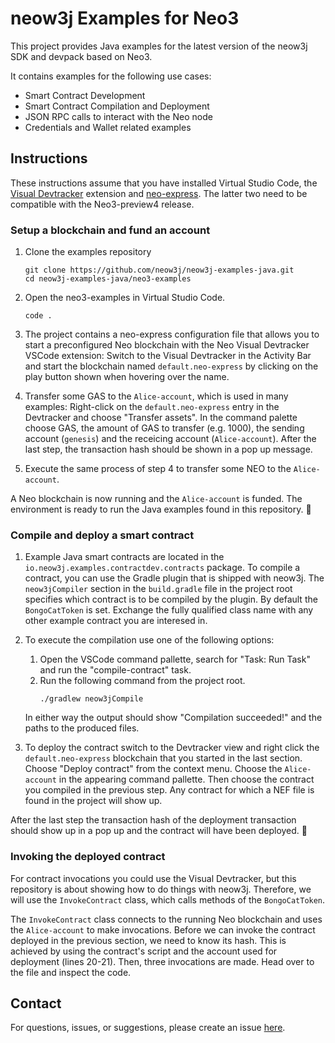 # neow3j Examples for Neo3

This project provides Java examples for the latest version of the neow3j SDK and devpack based on Neo3.

It contains examples for the following use cases:

- Smart Contract Development
- Smart Contract Compilation and Deployment
- JSON RPC calls to interact with the Neo node
- Credentials and Wallet related examples

## Instructions

These instructions assume that you have installed Virtual Studio Code, the [Visual
Devtracker](https://github.com/ngdenterprise/neo3-visual-tracker/releases) extension and
[neo-express](https://github.com/neo-project/neo-express/releases). The latter two need to be
compatible with the Neo3-preview4 release.

### Setup a blockchain and fund an account

1. Clone the examples repository
    ```
    git clone https://github.com/neow3j/neow3j-examples-java.git
    cd neow3j-examples-java/neo3-examples
    ```
2. Open the neo3-examples in Virtual Studio Code.
    ```
    code .
    ```
3. The project contains a neo-express configuration file that allows you to start a preconfigured
   Neo blockchain with the Neo Visual Devtracker VSCode extension: Switch to the Visual
   Devtracker in the Activity Bar and start the blockchain named `default.neo-express` by clicking
   on the play button shown when hovering over the name.

4. Transfer some GAS to the `Alice-account`, which is used in many examples: Right-click on the
   `default.neo-express` entry in the Devtracker and choose "Transfer assets". In the command
   palette choose GAS, the amount of GAS to transfer (e.g. 1000), the sending account (`genesis`)
   and the receicing account (`Alice-account`). After the last step, the transaction hash should
   be shown in a pop up message. 
   
5. Execute the same process of step 4 to transfer some NEO to the `Alice-account`.

A Neo blockchain is now running and the `Alice-account` is funded. The environment is ready to run
the Java examples found in this repository. 💪


### Compile and deploy a smart contract

1. Example Java smart contracts are located in the `io.neow3j.examples.contractdev.contracts`
   package. To compile a contract, you can use the Gradle plugin that is shipped with neow3j. The
   `neow3jCompiler` section in the `build.gradle` file in the project root specifies which contract 
   is to be compiled by the plugin. By default the `BongoCatToken` is set. Exchange the fully 
   qualified class name with any other example contract you are interesed in.

2. To execute the compilation use one of the following options:
   1. Open the VSCode command pallette, search for "Task: Run Task" and run the "compile-contract"
      task.
   2. Run the following command from the project root.
       ```
       ./gradlew neow3jCompile
       ```
   In either way the output should show "Compilation succeeded!" and the paths to the produced
   files.
   
3. To deploy the contract switch to the Devtracker view and right click the `default.neo-express`
    blockchain that you started in the last section. Choose "Deploy contract" from the context menu.
    Choose the `Alice-account` in the appearing command pallette. Then choose the contract you compiled
    in the previous step. Any contract for which a NEF file is found in the project will show up.

After the last step the transaction hash of the deployment transaction should show up in a pop up
and the contract will have been deployed. 🥳


### Invoking the deployed contract 

For contract invocations you could use the Visual Devtracker, but this repository is about showing
how to do things with neow3j. Therefore, we will use the `InvokeContract` class, which calls methods
of the `BongoCatToken`.

The `InvokeContract` class connects to the running Neo blockchain and uses the `Alice-account` to
make invocations. Before we can invoke the contract deployed in the previous section, we need to
know its hash. This is achieved by using the contract's script and the account used for deployment
(lines 20-21). Then, three invocations are made. Head over to the file and inspect the code.


## Contact

For questions, issues, or suggestions, please create an issue [here](https://github.com/neow3j/neow3j/issues).
